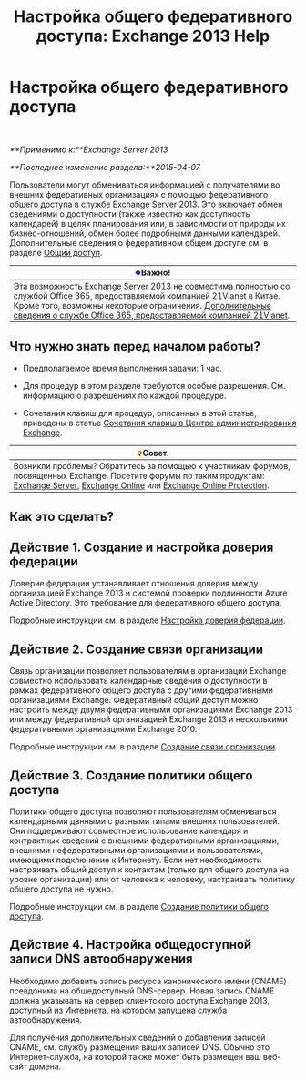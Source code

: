 ﻿---
title: 'Настройка общего федеративного доступа: Exchange 2013 Help'
TOCTitle: Настройка общего федеративного доступа
ms:assetid: b25ae450-def3-4797-a5fc-6e9bcee71a5d
ms:mtpsurl: https://technet.microsoft.com/ru-ru/library/JJ657483(v=EXCHG.150)
ms:contentKeyID: 50488922
ms.date: 04/30/2018
mtps_version: v=EXCHG.150
ms.translationtype: HT
---

# Настройка общего федеративного доступа

 

_**Применимо к:**Exchange Server 2013_

_**Последнее изменение раздела:**2015-04-07_

Пользователи могут обмениваться информацией с получателями во внешних федеративных организациях с помощью федеративного общего доступа в службе Exchange Server 2013. Это включает обмен сведениями о доступности (также известно как доступность календарей) в целях планирования или, в зависимости от природы их бизнес-отношений, обмен более подробными данными календарей. Дополнительные сведения о федеративном общем доступе см. в разделе [Общий доступ](sharing-exchange-2013-help.md).

<table>
<thead>
<tr class="header">
<th><img src="images/Dd876857.important(EXCHG.150).gif" title="Важно" alt="Важно" />Важно!</th>
</tr>
</thead>
<tbody>
<tr class="odd">
<td>Эта возможность Exchange Server 2013 не совместима полностью со службой Office 365, предоставляемой компанией 21Vianet в Китае. Кроме того, возможны некоторые ограничения. <a href="https://go.microsoft.com/fwlink/?linkid=313640">Дополнительные сведения о службе Office 365, предоставляемой компанией 21Vianet</a>.</td>
</tr>
</tbody>
</table>


## Что нужно знать перед началом работы?

  - Предполагаемое время выполнения задачи: 1 час.

  - Для процедур в этом разделе требуются особые разрешения. См. информацию о разрешениях по каждой процедуре.

  - Сочетания клавиш для процедур, описанных в этой статье, приведены в статье [Сочетания клавиш в Центре администрирования Exchange](keyboard-shortcuts-in-the-exchange-admin-center-exchange-online-protection-help.md).

<table>
<thead>
<tr class="header">
<th><img src="images/Bb124558.tip(EXCHG.150).gif" title="Совет" alt="Совет" />Совет.</th>
</tr>
</thead>
<tbody>
<tr class="odd">
<td>Возникли проблемы? Обратитесь за помощью к участникам форумов, посвященных Exchange. Посетите форумы по таким продуктам: <a href="https://go.microsoft.com/fwlink/p/?linkid=60612">Exchange Server</a>, <a href="https://go.microsoft.com/fwlink/p/?linkid=267542">Exchange Online</a> или <a href="https://go.microsoft.com/fwlink/p/?linkid=285351">Exchange Online Protection</a>.</td>
</tr>
</tbody>
</table>


## Как это сделать?

## Действие 1. Создание и настройка доверия федерации

Доверие федерации устанавливает отношения доверия между организацией Exchange 2013 и системой проверки подлинности Azure Active Directory. Это требование для федеративного общего доступа.

Подробные инструкции см. в разделе [Настройка доверия федерации](configure-a-federation-trust-exchange-2013-help.md).

## Действие 2. Создание связи организации

Связь организации позволяет пользователям в организации Exchange совместно использовать календарные сведения о доступности в рамках федеративного общего доступа с другими федеративными организациями Exchange. Федеративный общий доступ можно настроить между двумя федеративными организациями Exchange 2013 или между федеративной организацией Exchange 2013 и несколькими федеративными организациями Exchange 2010.

Подробные инструкции см. в разделе [Создание связи организации](create-an-organization-relationship-exchange-2013-help.md).

## Действие 3. Создание политики общего доступа

Политики общего доступа позволяют пользователям обмениваться календарными данными с разными типами внешних пользователей. Они поддерживают совместное использование календаря и контрактных сведений с внешними федеративными организациями, внешними нефедеративными организациями и пользователями, имеющими подключение к Интернету. Если нет необходимости настраивать общий доступ к контактам (только для общего доступа на уровне организации) или от человека к человеку, настраивать политику общего доступа не нужно.

Подробные инструкции см. в разделе [Создание политики общего доступа](create-a-sharing-policy-exchange-2013-help.md).

## Действие 4. Настройка общедоступной записи DNS автообнаружения

Необходимо добавить запись ресурса канонического имени (CNAME) псевдонима на общедоступный DNS-сервер. Новая запись CNAME должна указывать на сервер клиентского доступа Exchange 2013, доступный из Интернета, на котором запущена служба автообнаружения.

Для получения дополнительных сведений о добавлении записей CNAME, см. службу размещения ваших записей DNS. Обычно это Интернет-служба, на которой также может быть размещен ваш веб-сайт домена.


